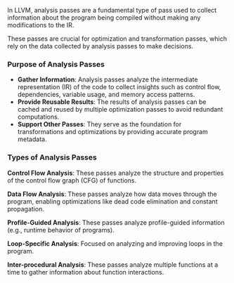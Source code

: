 In LLVM, analysis passes are a fundamental type of pass used to collect information about the program being compiled without making any modifications to the IR. 

These passes are crucial for optimization and transformation passes, which rely on the data collected by analysis passes to make decisions.

### Purpose of Analysis Passes
- **Gather Information**: Analysis passes analyze the intermediate representation (IR) of the code to collect insights such as control flow, dependencies, variable usage, and memory access patterns.
- **Provide Reusable Results**: The results of analysis passes can be cached and reused by multiple optimization passes to avoid redundant computations.
- **Support Other Passes**: They serve as the foundation for transformations and optimizations by providing accurate program metadata.

### Types of Analysis Passes
**Control Flow Analysis**: These passes analyze the structure and properties of the control flow graph (CFG) of functions.

**Data Flow Analysis**: These passes analyze how data moves through the program, enabling optimizations like dead code elimination and constant propagation.

**Profile-Guided Analysis**: These passes analyze profile-guided information (e.g., runtime behavior of programs).

**Loop-Specific Analysis**: Focused on analyzing and improving loops in the program.

**Inter-procedural Analysis**: These passes analyze multiple functions at a time to gather information about function interactions.



